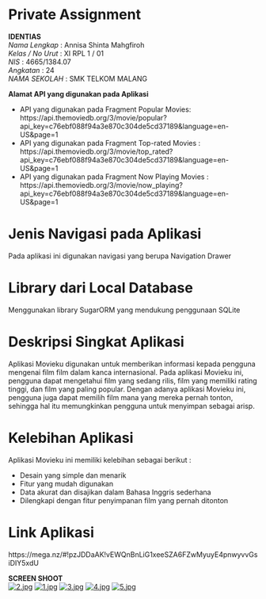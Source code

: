 # Private Assignment

**IDENTIAS** <br>
 *Nama Lengkap*            : Annisa Shinta Mahgfiroh <br>
 *Kelas / No Urut*         : XI RPL 1 / 01<br>
 *NIS*                     : 4665/1384.07 <br>
 *Angkatan*                : 24 <br>
 *NAMA SEKOLAH*            : SMK TELKOM MALANG <br>

**Alamat API yang digunakan pada Aplikasi**
<ul>
<li>API yang digunakan pada Fragment Popular Movies: https://api.themoviedb.org/3/movie/popular?api_key=c76ebf088f94a3e870c304de5cd37189&language=en-US&page=1</li>
<li>API yang digunakan pada Fragment Top-rated Movies : 
https://api.themoviedb.org/3/movie/top_rated?api_key=c76ebf088f94a3e870c304de5cd37189&language=en-US&page=1</li>
<li>API yang digunakan pada Fragment Now Playing Movies : https://api.themoviedb.org/3/movie/now_playing?api_key=c76ebf088f94a3e870c304de5cd37189&language=en-US&page=1</li>
</ul>

<h1>Jenis Navigasi pada Aplikasi</h1>
<p>Pada aplikasi ini digunakan navigasi yang berupa Navigation Drawer </p>
<h1>Library dari Local Database</h1>
<p>Menggunakan library SugarORM yang mendukung penggunaan SQLite</p>
<h1>Deskripsi Singkat Aplikasi</h1>
<p>Aplikasi Movieku digunakan untuk memberikan informasi kepada pengguna mengenai film film dalam kanca internasional. Pada aplikasi Movieku 
ini, pengguna dapat mengetahui film yang sedang rilis, film yang memiliki rating tinggi, dan film yang paling popular. Dengan adanya aplikasi
Movieku ini, pengguna juga dapat memilih film mana yang mereka pernah tonton, sehingga hal itu memungkinkan pengguna untuk menyimpan sebagai
arisp.</p>
<h1>Kelebihan Aplikasi</h1>
<p>Aplikasi Movieku ini memiliki kelebihan sebagai berikut :
<ul>
<li>Desain yang simple dan menarik</li>
<li>Fitur yang mudah digunakan</li>
<li>Data akurat dan disajikan dalam Bahasa Inggris sederhana</li>
<li>Dilengkapi dengan fitur penyimpanan film yang pernah ditonton</li>
</ul>
</p>
<h1>Link Aplikasi</h1>
https://mega.nz/#!pzJDDaAK!vEWQnBnLiG1xeeSZA6FZwMyuyE4pnwyvvGsiDIY5xdU

**SCREEN SHOOT** <br>
[![2.jpg](https://s15.postimg.org/3qcwlfxu3/image.jpg)](https://postimg.org/image/i9k1muqyv/)
[![1.jpg](https://s11.postimg.org/60ee5vgtf/image.jpg)](https://postimg.org/image/rmtemwfdr/)
[![3.jpg](https://s28.postimg.org/mbujewcgt/image.jpg)](https://postimg.org/image/734m14is9/)
[![4.jpg](https://s29.postimg.org/du29u1bnb/image.jpg)](https://postimg.org/image/dhavnutdf/)
[![5.jpg](https://s9.postimg.org/kbjsrdp1b/image.jpg)](https://postimg.org/image/6541w5e63/)


